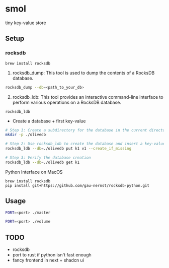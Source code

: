 # smol
tiny key-value store

## Setup
### rocksdb
`brew install rocksdb`

1.	rocksdb_dump:
This tool is used to dump the contents of a RocksDB database.

```sh
rocksdb_dump --db=<path_to_your_db>
```

2.	rocksdb_ldb:
This tool provides an interactive command-line interface to perform various operations on a RocksDB database.

```
rocksdb_ldb
```

- Create a database + first key-value
```sh
# Step 1: Create a subdirectory for the database in the current directory
mkdir -p ./olivedb

# Step 2: Use rocksdb_ldb to create the database and insert a key-value pair with the create_if_missing flag
rocksdb_ldb --db=./olivedb put k1 v1 --create_if_missing

# Step 3: Verify the database creation
rocksdb_ldb --db=./olivedb get k1
```
 
Python Interface on MacOS
```
brew install rocksdb
pip install git+https://github.com/gau-nernst/rocksdb-python.git
```

## Usage

```sh
PORT=<port> ./master
```

```sh
PORT=<port> ./volume
```

## TODO
- rocksdb
- port to rust if python isn't fast enough
- fancy frontend in next + shadcn ui
